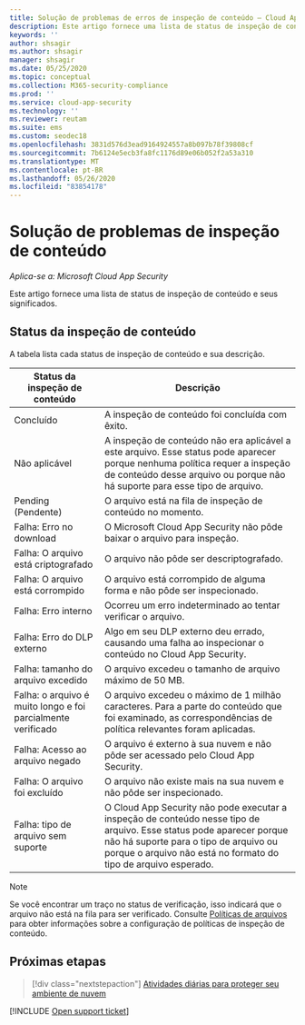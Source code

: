 ```yaml
---
title: Solução de problemas de erros de inspeção de conteúdo – Cloud App Security | Microsoft Docs
description: Este artigo fornece uma lista de status de inspeção de conteúdo e seus significados.
keywords: ''
author: shsagir
ms.author: shsagir
manager: shsagir
ms.date: 05/25/2020
ms.topic: conceptual
ms.collection: M365-security-compliance
ms.prod: ''
ms.service: cloud-app-security
ms.technology: ''
ms.reviewer: reutam
ms.suite: ems
ms.custom: seodec18
ms.openlocfilehash: 3831d576d3ead9164924557a8b097b78f39808cf
ms.sourcegitcommit: 7b6124e5ecb3fa8fc1176d89e06b052f2a53a310
ms.translationtype: MT
ms.contentlocale: pt-BR
ms.lasthandoff: 05/26/2020
ms.locfileid: "83854178"
---
```

# <a name="troubleshooting-content-inspection"></a>Solução de problemas de inspeção de conteúdo

*Aplica-se a: Microsoft Cloud App Security*

Este artigo fornece uma lista de status de inspeção de conteúdo e seus significados.

## <a name="content-inspection-status"></a>Status da inspeção de conteúdo

A tabela lista cada status de inspeção de conteúdo e sua descrição.

|Status da inspeção de conteúdo|Descrição|
|---|---|
|Concluído|A inspeção de conteúdo foi concluída com êxito.|
|Não aplicável|A inspeção de conteúdo não era aplicável a este arquivo. Esse status pode aparecer porque nenhuma política requer a inspeção de conteúdo desse arquivo ou porque não há suporte para esse tipo de arquivo.|
|Pending (Pendente)|O arquivo está na fila de inspeção de conteúdo no momento.|
|Falha: Erro no download|O Microsoft Cloud App Security não pôde baixar o arquivo para inspeção.|
|Falha: O arquivo está criptografado|O arquivo não pôde ser descriptografado.|
|Falha: O arquivo está corrompido|O arquivo está corrompido de alguma forma e não pôde ser inspecionado.|
|Falha: Erro interno|Ocorreu um erro indeterminado ao tentar verificar o arquivo.|
|Falha: Erro do DLP externo|Algo em seu DLP externo deu errado, causando uma falha ao inspecionar o conteúdo no Cloud App Security.|
|Falha: tamanho do arquivo excedido|O arquivo excedeu o tamanho de arquivo máximo de 50 MB.|
|Falha: o arquivo é muito longo e foi parcialmente verificado|O arquivo excedeu o máximo de 1 milhão caracteres. Para a parte do conteúdo que foi examinado, as correspondências de política relevantes foram aplicadas.|
|Falha: Acesso ao arquivo negado|O arquivo é externo à sua nuvem e não pôde ser acessado pelo Cloud App Security.|
|Falha: O arquivo foi excluído|O arquivo não existe mais na sua nuvem e não pôde ser inspecionado.|
|Falha: tipo de arquivo sem suporte|O Cloud App Security não pode executar a inspeção de conteúdo nesse tipo de arquivo. Esse status pode aparecer porque não há suporte para o tipo de arquivo ou porque o arquivo não está no formato do tipo de arquivo esperado.|

> [!NOTE]
> Se você encontrar um traço no status de verificação, isso indicará que o arquivo não está na fila para ser verificado. Consulte [Políticas de arquivos](data-protection-policies.md) para obter informações sobre a configuração de políticas de inspeção de conteúdo.

## <a name="next-steps"></a>Próximas etapas

> [!div class="nextstepaction"]
> [Atividades diárias para proteger seu ambiente de nuvem](daily-activities-to-protect-your-cloud-environment.md)

[!INCLUDE [Open support ticket](includes/support.md)]
